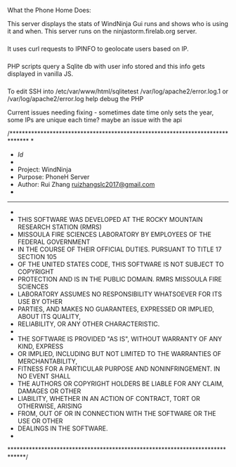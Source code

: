 What the Phone Home Does: 


This server displays the stats of WindNinja Gui runs and shows who is using it and when. This server runs on the ninjastorm.firelab.org server. 

### 
It uses curl requests to IPINFO to geolocate users based on IP.

###
PHP scripts query a Sqlite db with user info stored and this info gets displayed in vanilla JS. 


###
To edit SSH into /etc/var/www/html/sqlitetest 
/var/log/apache2/error.log.1 or /var/log/apache2/error.log help debug the PHP


Current issues needing fixing - sometimes date time only sets the year, some IPs are unique each time? maybe an issue with the api





/******************************************************************************
*
* $Id$
*
* Project:  WindNinja
* Purpose:  PhoneH Server
* Author:   Rui Zhang <ruizhangslc2017@gmail.com>
*
******************************************************************************
*
* THIS SOFTWARE WAS DEVELOPED AT THE ROCKY MOUNTAIN RESEARCH STATION (RMRS)
* MISSOULA FIRE SCIENCES LABORATORY BY EMPLOYEES OF THE FEDERAL GOVERNMENT
* IN THE COURSE OF THEIR OFFICIAL DUTIES. PURSUANT TO TITLE 17 SECTION 105
* OF THE UNITED STATES CODE, THIS SOFTWARE IS NOT SUBJECT TO COPYRIGHT
* PROTECTION AND IS IN THE PUBLIC DOMAIN. RMRS MISSOULA FIRE SCIENCES
* LABORATORY ASSUMES NO RESPONSIBILITY WHATSOEVER FOR ITS USE BY OTHER
* PARTIES,  AND MAKES NO GUARANTEES, EXPRESSED OR IMPLIED, ABOUT ITS QUALITY,
* RELIABILITY, OR ANY OTHER CHARACTERISTIC.
*
* THE SOFTWARE IS PROVIDED "AS IS", WITHOUT WARRANTY OF ANY KIND, EXPRESS
* OR IMPLIED, INCLUDING BUT NOT LIMITED TO THE WARRANTIES OF MERCHANTABILITY,
* FITNESS FOR A PARTICULAR PURPOSE AND NONINFRINGEMENT. IN NO EVENT SHALL
* THE AUTHORS OR COPYRIGHT HOLDERS BE LIABLE FOR ANY CLAIM, DAMAGES OR OTHER
* LIABILITY, WHETHER IN AN ACTION OF CONTRACT, TORT OR OTHERWISE, ARISING
* FROM, OUT OF OR IN CONNECTION WITH THE SOFTWARE OR THE USE OR OTHER
* DEALINGS IN THE SOFTWARE.
*
*****************************************************************************/


